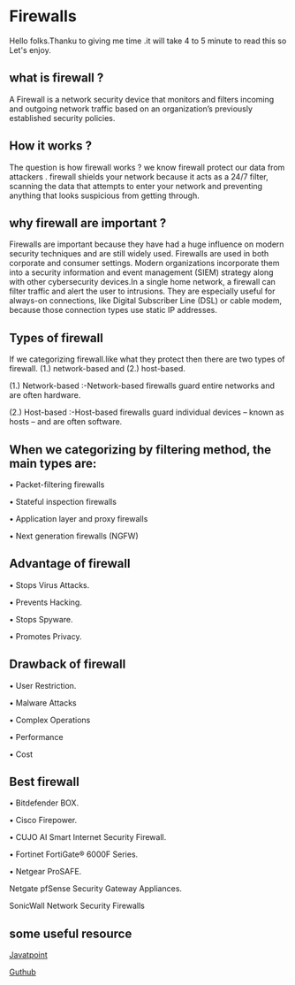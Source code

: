 
# Firewalls

Hello folks.Thanku to giving  me time .it will take 4 to 5 minute to read this so Let's enjoy.



## what is firewall ?
A Firewall is a network security device that monitors and filters incoming and outgoing network traffic based on an organization’s previously established security policies.
## How it works ?
The  question is how firewall works ? we know firewall protect our data from attackers . firewall shields your network because it acts as a 24/7 filter, scanning the data that attempts to enter your network and preventing anything that looks suspicious from getting through.


## why firewall are important ?
Firewalls are important because they have had a huge influence on modern security techniques and are still widely used. Firewalls are used in both corporate and consumer settings. Modern organizations incorporate them into a security information and event management (SIEM) strategy along with other cybersecurity devices.In a single home network, a firewall can filter traffic and alert the user to intrusions. They are especially useful for always-on connections, like Digital Subscriber Line (DSL) or cable modem, because those connection types use static IP addresses.
## Types of firewall 
If we categorizing firewall.like what they protect then there are two types of firewall.
(1.) network-based and (2.) host-based. 

(1.) Network-based :-Network-based firewalls guard entire networks and are often hardware.

(2.) Host-based :-Host-based firewalls guard individual devices – known as hosts – and are often software.

## When we categorizing by filtering method, the main types are:

• Packet-filtering firewalls

• Stateful inspection firewalls

• Application layer and proxy firewalls

• Next generation firewalls (NGFW)

## Advantage of firewall
• Stops Virus Attacks.

• Prevents Hacking.

 • Stops Spyware. 

• Promotes Privacy.

## Drawback of firewall
• User Restriction.

• Malware Attacks

• Complex Operations

• Performance

• Cost
 
## Best firewall
• Bitdefender BOX.

• Cisco Firepower.

• CUJO AI Smart Internet Security Firewall. 

• Fortinet FortiGate® 6000F Series. 

• Netgear ProSAFE. 

 

Netgate pfSense Security Gateway Appliances. 

SonicWall Network Security Firewalls

## some useful resource
[Javatpoint](<https://www.javatpoint.com/firewall>)

[Guthub](<https://github.com/topics/firewall>)
